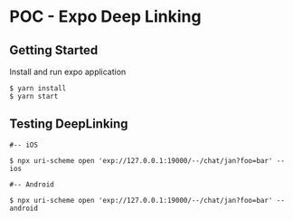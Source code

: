 # POC - Expo Deep Linking

## Getting Started

Install and run expo application

```
$ yarn install
$ yarn start
```

## Testing DeepLinking

```
#-- iOS

$ npx uri-scheme open 'exp://127.0.0.1:19000/--/chat/jan?foo=bar' --ios

#-- Android

$ npx uri-scheme open 'exp://127.0.0.1:19000/--/chat/jan?foo=bar' --android
```
